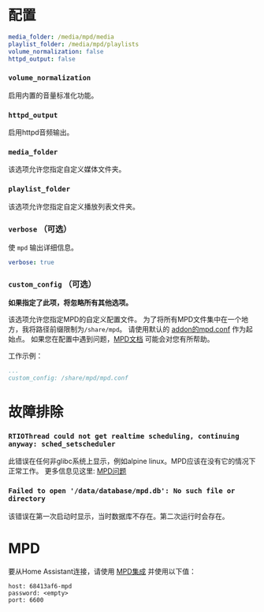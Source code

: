# 配置

```yaml
media_folder: /media/mpd/media
playlist_folder: /media/mpd/playlists
volume_normalization: false
httpd_output: false
```

### `volume_normalization`

启用内置的音量标准化功能。

### `httpd_output`

启用httpd音频输出。

### `media_folder`

该选项允许您指定自定义媒体文件夹。

### `playlist_folder`

该选项允许您指定自定义播放列表文件夹。

### `verbose` （可选）

使 `mpd` 输出详细信息。

```yaml
verbose: true
```

### `custom_config` （可选）

**如果指定了此项，将忽略所有其他选项。**

该选项允许您指定MPD的自定义配置文件。
为了将所有MPD文件集中在一个地方，我将路径前缀限制为`/share/mpd`。
请使用默认的 [addon的mpd.conf](https://github.com/Poeschl/Hassio-Addons/blob/main/mpd/root/etc/mpd.conf) 作为起始点。
如果您在配置中遇到问题，[MPD文档](https://www.musicpd.org/doc/html/user.html#configuration) 可能会对您有所帮助。

工作示例：

```yaml
...
custom_config: /share/mpd/mpd.conf
```

# 故障排除

### `RTIOThread could not get realtime scheduling, continuing anyway: sched_setscheduler`

此错误在任何非glibc系统上显示，例如alpine linux。MPD应该在没有它的情况下正常工作。
更多信息见这里: [MPD问题](https://github.com/MusicPlayerDaemon/MPD/issues/218)

### `Failed to open '/data/database/mpd.db': No such file or directory`

该错误在第一次启动时显示，当时数据库不存在。第二次运行时会存在。

# MPD

要从Home Assistant连接，请使用 [MPD集成](https://www.home-assistant.io/integrations/mpd/) 并使用以下值：

```text
host: 68413af6-mpd
password: <empty>
port: 6600